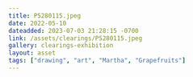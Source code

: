 ```yaml
---
title: P5280115.jpeg
date: 2022-05-10
dateadded: 2023-07-03 21:28:15 -0700
link: /assets/clearings/P5280115.jpeg
gallery: clearings-exhibition
layout: asset
tags: ["drawing", "art", "Martha", "Grapefruits"]
--- 
```

